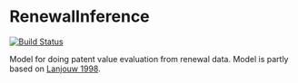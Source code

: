 # RenewalInference

[![Build Status](https://github.com/SanteriVtj/RenewalInference.jl/actions/workflows/CI.yml/badge.svg?branch=main)](https://github.com/SanteriVtj/RenewalInference.jl/actions/workflows/CI.yml?query=branch%3Amain)


Model for doing patent value evaluation from renewal data. Model is partly based on <a href="https://doi.org/10.1111/1467-937X.00064" title="Patent Protection in the Shadow of Infringement: Simulation Estimations of Patent Value">Lanjouw 1998</a>.
